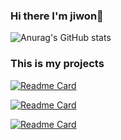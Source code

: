 ### Hi there I'm jiwon👋

<!--
**jiwon83/jiwon83** is a ✨ _special_ ✨ repository because its `README.md` (this file) appears on your GitHub profile.

Here are some ideas to get you started:

- 🔭 I’m currently working on ...
- 🌱 I’m currently learning ...
- 👯 I’m looking to collaborate on ...
- 🤔 I’m looking for help with ...
- 💬 Ask me about ...
- 📫 How to reach me: ...
- 😄 Pronouns: ...
- ⚡ Fun fact: ...
-->

![Anurag's GitHub stats](https://github-readme-stats.vercel.app/api?username=jiwon83&show_icons=true&theme=radical)

### This is my projects

[![Readme Card](https://github-readme-stats.vercel.app/api/pin/?username=jiwon83&repo=Group-Buying-Flatform-Grobing)](https://github.com/jiwon83/Group-Buying-Flatform-Grobing)

[![Readme Card](https://github-readme-stats.vercel.app/api/pin/?repo=ALLBACK-2022)](https://github.com/ALLBACK-2022)


[![Readme Card](https://github-readme-stats.vercel.app/api/pin/?username=jiwon83&repo=WithMe_Hobby-Matching-Platform)](https://github.com/jiwon83/WithMe_Hobby-Matching-Platform)


